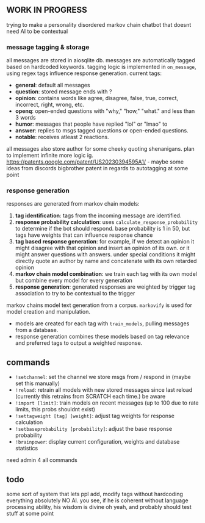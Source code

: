
## WORK IN PROGRESS

trying to make a personality disordered markov chain chatbot that doesnt need AI to be contextual

### message tagging & storage

all messages are stored in aiosqlite db. messages are automatically tagged based on hardcoded keywords. tagging logic is implemented in `on_message`, using regex
tags influence response generation. current tags:

- **general**: default all messages
- **question**: stored message ends with ?
- **opinion**: contains words like agree, disagree, false, true, correct, incorrect, right, wrong, etc.
- **openq**: open-ended questions with "why," "how," "what." and less than 3 words
- **humor**: messages that people have replied "lol" or "lmao" to
- **answer**: replies to msgs tagged questions or open-ended questions.
- **notable**: receives atleast 2 reactions.

all messages also store author for some cheeky quoting shenanigans. plan to implement infinite more logic ig.
https://patents.google.com/patent/US20230394595A1/ - maybe some ideas from discords bigbrother patent in regards to autotagging at some point

### response generation

responses are generated from markov chain models:

1. **tag identification**: tags from the incoming message are identified.
2. **response probability calculation**: uses `calculate_response_probability` to determine if the bot should respond. base probability is 1 in 50, but tags have weights that can influence response chance
3. **tag based response generation**: for example, if we detect an opinion it might disagree with that opinion and insert an opinion of its own. or it might answer questions with answers. under special conditions it might directly quote an author by name and concatenate with its own retarded opinion
3. **markov chain model combination**: we train each tag with its own model but combine every model for every generation
4. **response generation**: generated responses are weighted by trigger tag association to try to be contextual to the trigger

markov chains model text generation from a corpus. `markovify` is used for model creation and manipulation.

- models are created for each tag with `train_models`, pulling messages from a database.
- response generation combines these models based on tag relevance and preferred tags to output a weighted response.

## commands

- `!setchannel`: set the channel we store msgs from / respond in (maybe set this manually)
- `!reload`: retrain all models with new stored messages since last reload (currently this retrains from SCRATCH each time.) be aware
- `!import [limit]`: train models on recent messages (up to 100 due to rate limits, this probs shouldnt exist)
- `!settagweight [tag] [weight]`: adjust tag weights for response calculation
- `!setbaseprobability [probability]`: adjust the base response probability
- `!brainpower`: display current configuration, weights and database statistics

need admin 4 all commands

## todo

some sort of system that lets ppl add, modify tags without hardcoding everything
absolutely NO AI. you see, if he is coherent without language processing ability, his wisdom is divine
oh yeah, and probably should test stuff at some point

